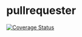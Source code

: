 # pullrequester

[![Coverage Status](https://coveralls.io/repos/github/brotherlogic/pullrequester/badge.svg)](https://coveralls.io/github/brotherlogic/pullrequester)